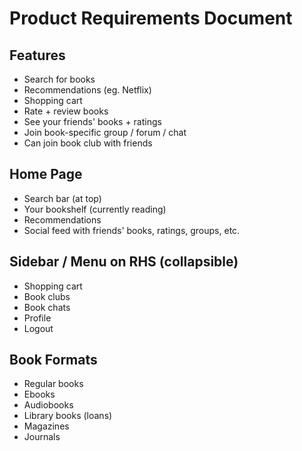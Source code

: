 # Product Requirements Document

## Features
* Search for books
* Recommendations (eg. Netflix)
* Shopping cart
* Rate + review books
* See your friends' books + ratings
* Join book-specific group / forum / chat
* Can join book club with friends

## Home Page
* Search bar (at top)
* Your bookshelf (currently reading)
* Recommendations
* Social feed with friends' books, ratings, groups, etc.

## Sidebar / Menu on RHS (collapsible)
* Shopping cart
* Book clubs
* Book chats
* Profile
* Logout

## Book Formats
* Regular books
* Ebooks
* Audiobooks
* Library books (loans)
* Magazines
* Journals
